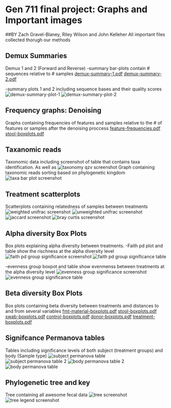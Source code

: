 # Gen 711 final project: Graphs and Important images
##BY Zach Gravel-Blaney, Riley Wilson and John Kelleher
All important files collected thorugh our methods

## Demux Summaries
Demux 1 and 2 (Forward and Reverse)
-summary bar-plots contain # sequences relative to # samples
[demux-summary-1.pdf](https://github.com/ZachJGB/gen_final_project/files/15201459/demux-summary-1.pdf)
[demux-summary-2.pdf](https://github.com/ZachJGB/gen_final_project/files/15201461/demux-summary-2.pdf)

-summary plots 1 and 2 including sequence bases and their quality scores
![demux-summary-plot-1](https://github.com/ZachJGB/gen_final_project/assets/157840948/346813c8-8478-4990-af5f-a8b06a596469)
![demux-summary-plot-2](https://github.com/ZachJGB/gen_final_project/assets/157840948/44eb5989-05cc-49f3-b118-62d302750077)

## Frequency graphs: Denoising 
Graphs containing frequencies of features and samples relative to the # of features or samples after the denoising proccess
[feature-frequencies.pdf](https://github.com/ZachJGB/gen_final_project/files/15201499/feature-frequencies.pdf)
[stool-boxplots.pdf](https://github.com/ZachJGB/gen_final_project/files/15201500/stool-boxplots.pdf)

## Taxanomic reads
Taxonomic data including screenshot of table that contains taxa identification. As well as
![taxonomy qzv screenshot](https://github.com/ZachJGB/gen_final_project/assets/157840948/e2b53bb5-697a-46cd-b4cf-baa9ad254d74)
 Graph containing taxonomic reads sorting based on phylogenetic kingdom
![taxa bar plot screenshot](https://github.com/ZachJGB/gen_final_project/assets/157840948/cd4758c9-c990-47f4-81b1-496dbc45a0bc)

## Treatment scatterplots
Scatterplots containing relatedness of samples between treatments
![weighted unifrac screenshot](https://github.com/ZachJGB/gen_final_project/assets/157840948/e959f4de-515b-45e1-a907-d88a10dc920a)
![unweighted unifrac screenshot](https://github.com/ZachJGB/gen_final_project/assets/157840948/8fdcc879-1a2f-4ecc-ba19-47943b4a90d1)
![jaccard screenshot](https://github.com/ZachJGB/gen_final_project/assets/157840948/217c360e-ccff-47af-8765-55c8cecee69f)
![bray curtis screenshot](https://github.com/ZachJGB/gen_final_project/assets/157840948/9464f07a-7cac-4fa3-a009-35dda103b66f)

## Alpha diversity Box Plots
Box plots explaining alpha diversity between treatments.
-Faith pd plot and table show the rischness at the alpha diversity level
![faith pd group significance screenshot](https://github.com/ZachJGB/gen_final_project/assets/157840948/7755e98d-d69e-4b81-a79b-7f745c7afebe)
![faith pd group significance table](https://github.com/ZachJGB/gen_final_project/assets/157840948/1723829a-f0d2-4aad-882a-b3879c59e2ce)

-evenness group boxpot and table show evenmenss between treatments at the alpha diversity level
![evenness group significance screenshot](https://github.com/ZachJGB/gen_final_project/assets/157840948/280789fa-19c3-4bc5-8ea8-d6b12c25b330)
![evenness group significance table](https://github.com/ZachJGB/gen_final_project/assets/157840948/15eb89db-ecce-46b1-98ce-67510c7bbd03)

## Beta diversity Box Plots
Box plots containing beta diversity between treatments amd distances to and from several variables
[fmt-material-boxplots.pdf](https://github.com/ZachJGB/gen_final_project/files/15204372/fmt-material-boxplots.pdf)
[stool-boxplots.pdf](https://github.com/ZachJGB/gen_final_project/files/15204388/stool-boxplots.pdf)
[swab-boxplots.pdf](https://github.com/ZachJGB/gen_final_project/files/15204389/swab-boxplots.pdf)
[control-boxplots.pdf](https://github.com/ZachJGB/gen_final_project/files/15204391/control-boxplots.pdf)
[donor-boxplots.pdf](https://github.com/ZachJGB/gen_final_project/files/15204392/donor-boxplots.pdf)
[treatment-boxplots.pdf](https://github.com/ZachJGB/gen_final_project/files/15204394/treatment-boxplots.pdf)

## Signifcance Permanova tables
Tables including significance levels of both subject (treatment groups) and body (Sample type)
![subject permanova table](https://github.com/ZachJGB/gen_final_project/assets/157840948/a2a638ae-a9cd-4ef7-be85-3020affcf82e)
![subject permanova table 2](https://github.com/ZachJGB/gen_final_project/assets/157840948/8e35f639-7610-4645-8c2d-d3b818adbba7)
![body permanova table 2](https://github.com/ZachJGB/gen_final_project/assets/157840948/cddd180d-af97-45a5-a431-92cea008943b)
![body permanova table](https://github.com/ZachJGB/gen_final_project/assets/157840948/42352c7f-7254-4dbb-9421-53051eeaaeb6)

## Phylogenetic tree and key
Tree containing all awesome fecal data
![tree screenshot](https://github.com/ZachJGB/gen_final_project/assets/157840948/45790566-96c6-4734-808a-5e4bd828c539)
![tree legend screenshot](https://github.com/ZachJGB/gen_final_project/assets/157840948/ee46521d-4c76-4995-9553-ae96fe9480de)
